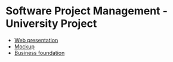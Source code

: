 # Software Project Management - University Project

- [Web presentation](https://ana-mariaiamandii.wixsite.com/budgetcare)
- [Mockup](https://xd.adobe.com/view/30c853d8-ee81-450a-8659-64459639d921-659b/)
- [Business foundation](https://docs.google.com/document/d/1dd0N53z_-p-O-MORpI1G_j30X7d600hlAfIdgW3qwDE/edit?fbclid=IwAR1QCEc3XZz0WuKRjRPy6dMcejBtEMkvCkUT5cFSLh3gaOkXnUkzzN9bLrQ)
